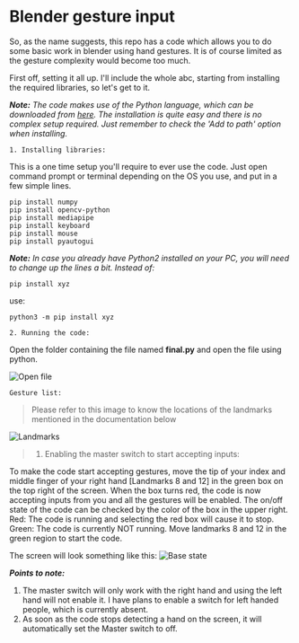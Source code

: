 # Blender gesture input

So, as the name suggests, this repo has a code which allows you to do some basic work in blender using hand gestures. It is of course limited as the gesture complexity would become too much.

First off, setting it all up. I'll include the whole abc, starting from installing the required libraries, so let's get to it.

***Note:** The code makes use of the Python language, which can be downloaded from [here](https://www.python.org/downloads/). The installation is quite easy and there is no complex setup required. Just remember to check the 'Add to path' option when installing.*

```
1. Installing libraries:
```

This is a one time setup you'll require to ever use the code. Just open command prompt or terminal depending on the OS you use, and put in a few simple lines.

```shell
pip install numpy
pip install opencv-python
pip install mediapipe
pip install keyboard
pip install mouse
pip install pyautogui
```

***Note:** In case you already have Python2 installed on your PC, you will need to change up the lines a bit. Instead of:*

```shell
pip install xyz
```

use:

```shell
python3 -m pip install xyz
```

```
2. Running the code:
```

Open the folder containing the file named **final.py** and open the file using python.

![Open file](../master/Imgs-for-documentation/Open-file.png)

```
Gesture list:
```

> Please refer to this image to know the locations of the landmarks mentioned in the documentation below

![Landmarks](../master/Imgs-for-documentation/hand-landmarks.png)

> 1. Enabling the master switch to start accepting inputs:

To make the code start accepting gestures, move the tip of your index and middle finger of your right hand [Landmarks 8 and 12] in the green box on the top right of the screen. When the box turns red, the code is now accepting inputs from you and all the gestures will be enabled. The on/off state of the code can be checked by the color of the box in the upper right.
Red: The code is running and selecting the red box will cause it to stop.
Green: The code is currently NOT running. Move landmarks 8 and 12 in the green region to start the code.

The screen will look something like this:
![Base state](../master/Imgs-for-documentation/Master-switch.png)

***Points to note:***
1. The master switch will only work with the right hand and using the left hand will not enable it. I have plans to enable a switch for left handed people, which is currently absent.
2. As soon as the code stops detecting a hand on the screen, it will automatically set the Master switch to off.

